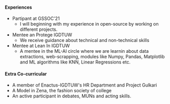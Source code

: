#### Experiences
* Partipant at GSSOC'21
  * I will beginning with my experience in open-source by working on different projects.
* Mentee an Protege IGDTUW
  * We receive guidance about technical and non-technical skills
* Mentee at Lean In IGDTUW
  * A mentee in the ML-AI circle where we are learnin about data extractions, web-scrapping, modules like Numpy, Pandas, Matplotlib and ML algorithms like KNN, Linear Regressions etc.

#### Extra Co-curricular 
* A member of Enactus-IGDTUW's HR Department and Project Gulkari
* A Model in Zena, the fashion society of college
* An active participant in debates, MUNs and acting skills.
